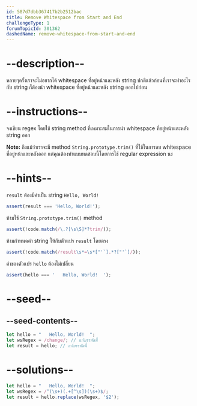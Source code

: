 ```yaml
---
id: 587d7dbb367417b2b2512bac
title: Remove Whitespace from Start and End
challengeType: 1
forumTopicId: 301362
dashedName: remove-whitespace-from-start-and-end
---
```


# --description--

หลายๆครั้งเราจะไม่อยากได้ whitespace ที่อยู่หน้าและหลัง string 
ปกติแล้วก่อนที่เราจะทำอะไรกับ string ก็ต้องนำ whitespace ที่อยู่หน้าและหลัง string ออกไปก่อน


# --instructions--

จงเขียน regex โดยใช้ string method ที่เหมาะสมในการนำ whitespace ที่อยู่หน้าและหลัง string ออก

**Note:** ถึงแม้ว่าเราจะมี method `String.prototype.trim()` ที่ใช้ในการลบ whitespace ที่อยู่หน้าและหลังออก แต่คุณต้องทำแบบทดสอบนี้โดยการใช้ regular expression นะ

# --hints--

`result` ต้องมีค่าเป็น string `Hello, World!`

```js
assert(result === 'Hello, World!');
```

ห้ามใช้ `String.prototype.trim()` method

```js
assert(!code.match(/\.?[\s\S]*?trim/));
```

ห้ามกำหนดค่า string ให้กับตัวแปร `result` โดยตรง

```js
assert(!code.match(/result\s*=\s*["'`].*?["'`]/));
```

ค่าของตัวแปร `hello` ต้องไม่เปลี่ยน

```js
assert(hello === '   Hello, World!  ');
```

# --seed--

## --seed-contents--

```js
let hello = "   Hello, World!  ";
let wsRegex = /change/; // แก้บรรทัดนี้
let result = hello; // แก้บรรทัดนี้
```

# --solutions--

```js
let hello = "   Hello, World!  ";
let wsRegex = /^(\s+)(.+[^\s])(\s+)$/;
let result = hello.replace(wsRegex, '$2');
```
